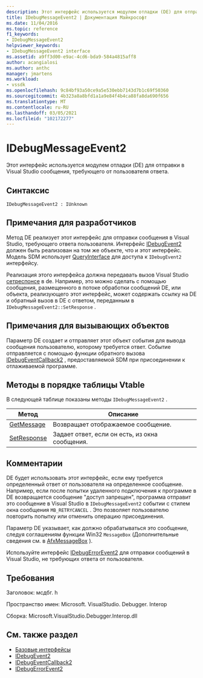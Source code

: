 ```yaml
---
description: Этот интерфейс используется модулем отладки (DE) для отправки в Visual Studio сообщения, требующего от пользователя ответа.
title: IDebugMessageEvent2 | Документация Майкрософт
ms.date: 11/04/2016
ms.topic: reference
f1_keywords:
- IDebugMessageEvent2
helpviewer_keywords:
- IDebugMessageEvent2 interface
ms.assetid: a9ff3d00-e9ac-4cd6-bda9-584a4815aff8
author: acangialosi
ms.author: anthc
manager: jmartens
ms.workload:
- vssdk
ms.openlocfilehash: 9c84bf93a50ce9a5e530ebb7143d7b1c69f50360
ms.sourcegitcommit: 4b323a8a8bfd1a1a9e84f4b4ca88fa8da690f656
ms.translationtype: MT
ms.contentlocale: ru-RU
ms.lasthandoff: 03/05/2021
ms.locfileid: "102172277"
---
```

# <a name="idebugmessageevent2"></a>IDebugMessageEvent2
Этот интерфейс используется модулем отладки (DE) для отправки в Visual Studio сообщения, требующего от пользователя ответа.

## <a name="syntax"></a>Синтаксис

```
IDebugMessageEvent2 : IUnknown
```

## <a name="notes-for-implementers"></a>Примечания для разработчиков
 Метод DE реализует этот интерфейс для отправки сообщения в Visual Studio, требующего ответа пользователя. Интерфейс [IDebugEvent2](../../../extensibility/debugger/reference/idebugevent2.md) должен быть реализован на том же объекте, что и этот интерфейс. Модель SDM использует [QueryInterface](/cpp/atl/queryinterface) для доступа к `IDebugEvent2` интерфейсу.

 Реализация этого интерфейса должна передавать вызов Visual Studio [сетреспонсе](../../../extensibility/debugger/reference/idebugmessageevent2-setresponse.md) в de. Например, это можно сделать с помощью сообщения, размещенного в потоке обработки сообщений DE, или объекта, реализующего этот интерфейс, может содержать ссылку на DE и обратный вызов в DE с ответом, переданным в `IDebugMessageEvent2::SetResponse` .

## <a name="notes-for-callers"></a>Примечания для вызывающих объектов
 Параметр DE создает и отправляет этот объект события для вывода сообщения пользователю, которому требуется ответ. Событие отправляется с помощью функции обратного вызова [IDebugEventCallback2](../../../extensibility/debugger/reference/idebugeventcallback2.md) , предоставляемой SDM при присоединении к отлаживаемой программе.

## <a name="methods-in-vtable-order"></a>Методы в порядке таблицы Vtable
 В следующей таблице показаны методы `IDebugMessageEvent2` .

|Метод|Описание|
|------------|-----------------|
|[GetMessage](../../../extensibility/debugger/reference/idebugmessageevent2-getmessage.md)|Возвращает отображаемое сообщение.|
|[SetResponse](../../../extensibility/debugger/reference/idebugmessageevent2-setresponse.md)|Задает ответ, если он есть, из окна сообщения.|

## <a name="remarks"></a>Комментарии
 DE будет использовать этот интерфейс, если ему требуется определенный ответ от пользователя на определенное сообщение. Например, если после попытки удаленного подключения к программе в DE возвращается сообщение "доступ запрещен", программа отправит это сообщение в Visual Studio в `IDebugMessageEvent2` событии с стилем окна сообщения `MB_RETRYCANCEL` . Это позволяет пользователю повторить попытку или отменить операцию присоединения.

 Параметр DE указывает, как должно обрабатываться это сообщение, следуя соглашениям функции Win32 `MessageBox` (Дополнительные сведения см. в [AfxMessageBox](/cpp/mfc/reference/cstring-formatting-and-message-box-display#afxmessagebox) ).

 Используйте интерфейс [IDebugErrorEvent2](../../../extensibility/debugger/reference/idebugerrorevent2.md) для отправки сообщений в Visual Studio, не требующих ответа от пользователя.

## <a name="requirements"></a>Требования
 Заголовок: мсдбг. h

 Пространство имен: Microsoft. VisualStudio. Debugger. Interop

 Сборка: Microsoft.VisualStudio.Debugger.Interop.dll

## <a name="see-also"></a>См. также раздел
- [Базовые интерфейсы](../../../extensibility/debugger/reference/core-interfaces.md)
- [IDebugEvent2](../../../extensibility/debugger/reference/idebugevent2.md)
- [IDebugEventCallback2](../../../extensibility/debugger/reference/idebugeventcallback2.md)
- [IDebugErrorEvent2](../../../extensibility/debugger/reference/idebugerrorevent2.md)
